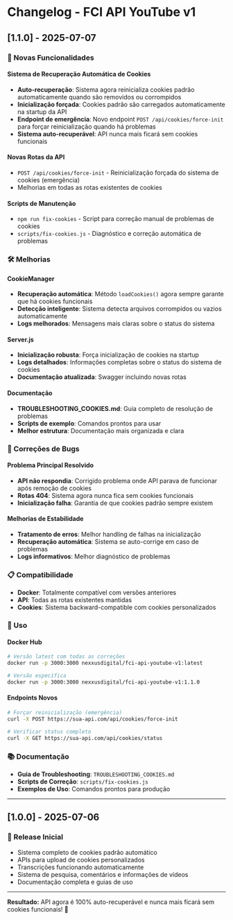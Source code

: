 # Changelog - FCI API YouTube v1

## [1.1.0] - 2025-07-07

### 🚀 Novas Funcionalidades

#### Sistema de Recuperação Automática de Cookies
- **Auto-recuperação**: Sistema agora reinicializa cookies padrão automaticamente quando são removidos ou corrompidos
- **Inicialização forçada**: Cookies padrão são carregados automaticamente na startup da API
- **Endpoint de emergência**: Novo endpoint `POST /api/cookies/force-init` para forçar reinicialização quando há problemas
- **Sistema auto-recuperável**: API nunca mais ficará sem cookies funcionais

#### Novas Rotas da API
- `POST /api/cookies/force-init` - Reinicialização forçada do sistema de cookies (emergência)
- Melhorias em todas as rotas existentes de cookies

#### Scripts de Manutenção
- `npm run fix-cookies` - Script para correção manual de problemas de cookies
- `scripts/fix-cookies.js` - Diagnóstico e correção automática de problemas

### 🛠️ Melhorias

#### CookieManager
- **Recuperação automática**: Método `loadCookies()` agora sempre garante que há cookies funcionais
- **Detecção inteligente**: Sistema detecta arquivos corrompidos ou vazios automaticamente
- **Logs melhorados**: Mensagens mais claras sobre o status do sistema

#### Server.js
- **Inicialização robusta**: Força inicialização de cookies na startup
- **Logs detalhados**: Informações completas sobre o status do sistema de cookies
- **Documentação atualizada**: Swagger incluindo novas rotas

#### Documentação
- **TROUBLESHOOTING_COOKIES.md**: Guia completo de resolução de problemas
- **Scripts de exemplo**: Comandos prontos para usar
- **Melhor estrutura**: Documentação mais organizada e clara

### 🔧 Correções de Bugs

#### Problema Principal Resolvido
- **API não respondia**: Corrigido problema onde API parava de funcionar após remoção de cookies
- **Rotas 404**: Sistema agora nunca fica sem cookies funcionais
- **Inicialização falha**: Garantia de que cookies padrão sempre existem

#### Melhorias de Estabilidade
- **Tratamento de erros**: Melhor handling de falhas na inicialização
- **Recuperação automática**: Sistema se auto-corrige em caso de problemas
- **Logs informativos**: Melhor diagnóstico de problemas

### 📋 Compatibilidade

- **Docker**: Totalmente compatível com versões anteriores
- **API**: Todas as rotas existentes mantidas
- **Cookies**: Sistema backward-compatible com cookies personalizados

### 🎯 Uso

#### Docker Hub
```bash
# Versão latest com todas as correções
docker run -p 3000:3000 nexxusdigital/fci-api-youtube-v1:latest

# Versão específica
docker run -p 3000:3000 nexxusdigital/fci-api-youtube-v1:1.1.0
```

#### Endpoints Novos
```bash
# Forçar reinicialização (emergência)
curl -X POST https://sua-api.com/api/cookies/force-init

# Verificar status completo
curl -X GET https://sua-api.com/api/cookies/status
```

### 📚 Documentação

- **Guia de Troubleshooting**: `TROUBLESHOOTING_COOKIES.md`
- **Scripts de Correção**: `scripts/fix-cookies.js`
- **Exemplos de Uso**: Comandos prontos para produção

---

## [1.0.0] - 2025-07-06

### 🚀 Release Inicial
- Sistema completo de cookies padrão automático
- APIs para upload de cookies personalizados
- Transcrições funcionando automaticamente
- Sistema de pesquisa, comentários e informações de vídeos
- Documentação completa e guias de uso

---

**Resultado:** API agora é 100% auto-recuperável e nunca mais ficará sem cookies funcionais! 🎉 